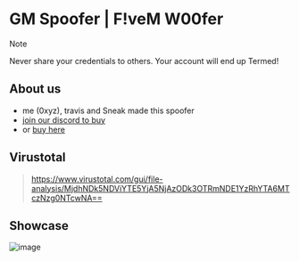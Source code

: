 # GM Spoofer | F!veM W00fer

> [!NOTE]
> Never share your credentials to others. Your account will end up Termed!

## About us
- me (0xyz), travis and Sneak made this spoofer
- [join our discord to buy](https://discord.gg/XvFw2uy6gR)
- or [buy here](https://global-market.sellhub.cx/product/fivem-spoofer-lftm/)

## Virustotal
> https://www.virustotal.com/gui/file-analysis/MjdhNDk5NDViYTE5YjA5NjAzODk3OTRmNDE1YzRhYTA6MTczNzg0NTcwNA==

## Showcase
![image](https://github.com/user-attachments/assets/0d771590-bf97-43b5-b6a7-34dde5d38b6b)
